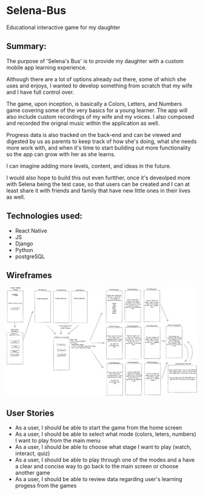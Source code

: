 # Selena-Bus
Educational interactive game for my daughter

## Summary:

The purpose of 'Selena's Bus' is to provide my daughter with a custom mobile app learning experience.

Although there are a lot of options already out there, some of which she uses and enjoys, I wanted to develop something from scratch that my wife and I have full control over. 

The game, upon inception, is basically a Colors, Letters, and Numbers game covering some of the very basics for a young learner. The app will also include custom recordings of my wife and my voices.  I also composed and recorded the orignal music within the application as well. 

Progress data is also tracked on the back-end and can be viewed and digested by us as parents to keep track of how she's doing, what she needs more work with, and when it's time to start building out more functionality so the app can grow with her as she learns. 

I can imagine adding more levels, content, and ideas in the future.

I would also hope to build this out even furtther, once it's deveolped more with Selena being the test case, so that users can be created and I can at least share it with friends and family that have new little ones in their lives as well. 

## Technologies used:
- React Native
- JS
- Django
- Python
- postgreSQL


## Wireframes
![Wireframe](https://github.com/timrusin/Selena-Bus/blob/main/Selena-Bus_wireframe.png)

## User Stories
- As a user, I should be able to start the game from the home screen
- As a user, I should be able to select what mode (colors, leters, numbers) I want to play from the main menu
- As a user, I should be able to choose what stage I want to play (watch, interact, quiz)
- As a user, I should be able to play through one of the modes and a have a clear and concise way to go back to the main screen or choose another game
- As a user, I should be able to review data regarding user's learning progess from the games





